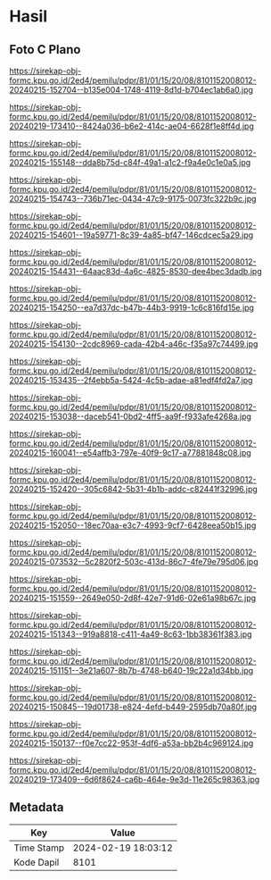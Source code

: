 # Hasil

## Foto C Plano

https://sirekap-obj-formc.kpu.go.id/2ed4/pemilu/pdpr/81/01/15/20/08/8101152008012-20240215-152704--b135e004-1748-4119-8d1d-b704ec1ab6a0.jpg

https://sirekap-obj-formc.kpu.go.id/2ed4/pemilu/pdpr/81/01/15/20/08/8101152008012-20240219-173410--8424a036-b6e2-414c-ae04-6628f1e8ff4d.jpg

https://sirekap-obj-formc.kpu.go.id/2ed4/pemilu/pdpr/81/01/15/20/08/8101152008012-20240215-155148--dda8b75d-c84f-49a1-a1c2-f9a4e0c1e0a5.jpg

https://sirekap-obj-formc.kpu.go.id/2ed4/pemilu/pdpr/81/01/15/20/08/8101152008012-20240215-154743--736b71ec-0434-47c9-9175-0073fc322b9c.jpg

https://sirekap-obj-formc.kpu.go.id/2ed4/pemilu/pdpr/81/01/15/20/08/8101152008012-20240215-154601--19a59771-8c39-4a85-bf47-146cdcec5a29.jpg

https://sirekap-obj-formc.kpu.go.id/2ed4/pemilu/pdpr/81/01/15/20/08/8101152008012-20240215-154431--64aac83d-4a6c-4825-8530-dee4bec3dadb.jpg

https://sirekap-obj-formc.kpu.go.id/2ed4/pemilu/pdpr/81/01/15/20/08/8101152008012-20240215-154250--ea7d37dc-b47b-44b3-9919-1c6c816fd15e.jpg

https://sirekap-obj-formc.kpu.go.id/2ed4/pemilu/pdpr/81/01/15/20/08/8101152008012-20240215-154130--2cdc8969-cada-42b4-a46c-f35a97c74499.jpg

https://sirekap-obj-formc.kpu.go.id/2ed4/pemilu/pdpr/81/01/15/20/08/8101152008012-20240215-153435--2f4ebb5a-5424-4c5b-adae-a81edf4fd2a7.jpg

https://sirekap-obj-formc.kpu.go.id/2ed4/pemilu/pdpr/81/01/15/20/08/8101152008012-20240215-153038--daceb541-0bd2-4ff5-aa9f-f933afe4268a.jpg

https://sirekap-obj-formc.kpu.go.id/2ed4/pemilu/pdpr/81/01/15/20/08/8101152008012-20240215-160041--e54affb3-797e-40f9-9c17-a77881848c08.jpg

https://sirekap-obj-formc.kpu.go.id/2ed4/pemilu/pdpr/81/01/15/20/08/8101152008012-20240215-152420--305c6842-5b31-4b1b-addc-c82441f32996.jpg

https://sirekap-obj-formc.kpu.go.id/2ed4/pemilu/pdpr/81/01/15/20/08/8101152008012-20240215-152050--18ec70aa-e3c7-4993-9cf7-6428eea50b15.jpg

https://sirekap-obj-formc.kpu.go.id/2ed4/pemilu/pdpr/81/01/15/20/08/8101152008012-20240215-073532--5c2820f2-503c-413d-86c7-4fe79e795d06.jpg

https://sirekap-obj-formc.kpu.go.id/2ed4/pemilu/pdpr/81/01/15/20/08/8101152008012-20240215-151559--2649e050-2d8f-42e7-91d6-02e61a98b67c.jpg

https://sirekap-obj-formc.kpu.go.id/2ed4/pemilu/pdpr/81/01/15/20/08/8101152008012-20240215-151343--919a8818-c411-4a49-8c63-1bb38361f383.jpg

https://sirekap-obj-formc.kpu.go.id/2ed4/pemilu/pdpr/81/01/15/20/08/8101152008012-20240215-151151--3e21a607-8b7b-4748-b640-19c22a1d34bb.jpg

https://sirekap-obj-formc.kpu.go.id/2ed4/pemilu/pdpr/81/01/15/20/08/8101152008012-20240215-150845--19d01738-e824-4efd-b449-2595db70a80f.jpg

https://sirekap-obj-formc.kpu.go.id/2ed4/pemilu/pdpr/81/01/15/20/08/8101152008012-20240215-150137--f0e7cc22-953f-4df6-a53a-bb2b4c969124.jpg

https://sirekap-obj-formc.kpu.go.id/2ed4/pemilu/pdpr/81/01/15/20/08/8101152008012-20240219-173409--6d6f8624-ca6b-464e-9e3d-11e265c98363.jpg


## Metadata

| Key        | Value               |
| ---------- | ------------------- |
| Time Stamp | 2024-02-19 18:03:12 |
| Kode Dapil | 8101                |



